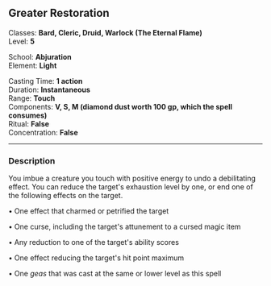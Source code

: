 ## Greater Restoration

Classes: **Bard, Cleric, Druid, Warlock (The Eternal Flame)**  
Level: **5**  

School: **Abjuration**  
Element: **Light**  

Casting Time: **1 action**  
Duration: **Instantaneous**  
Range: **Touch**  
Components: **V, S, M (diamond dust worth 100 gp, which the spell consumes)**  
Ritual: **False**  
Concentration: **False**  

------

### Description

You imbue a creature you touch with positive energy to undo a debilitating effect. You can reduce the target's exhaustion level by one, or end one of the following effects on the target.

• One effect that charmed or petrified the target

• One curse, including the target's attunement to a cursed magic item

• Any reduction to one of the target's ability scores

• One effect reducing the target's hit point maximum

• One *geas* that was cast at the same or lower level as this spell